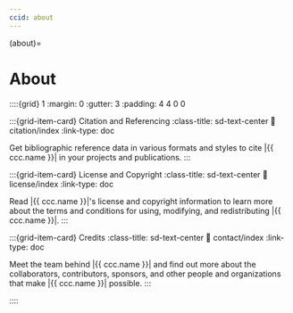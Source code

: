 ```yaml
---
ccid: about
---
```


(about)=
# About

::::{grid} 1
:margin: 0
:gutter: 3
:padding: 4 4 0 0


:::{grid-item-card} Citation and Referencing
:class-title: sd-text-center
:link: citation/index
:link-type: doc

Get bibliographic reference data in various formats and styles
to cite |{{ ccc.name }}| in your projects and publications.
:::


:::{grid-item-card} License and Copyright
:class-title: sd-text-center
:link: license/index
:link-type: doc

Read |{{ ccc.name }}|'s license and copyright information
to learn more about the terms and conditions
for using, modifying, and redistributing |{{ ccc.name }}|.
:::


:::{grid-item-card} Credits
:class-title: sd-text-center
:link: contact/index
:link-type: doc

Meet the team behind |{{ ccc.name }}| and find out more about
the collaborators, contributors, sponsors, and other people
and organizations that make |{{ ccc.name }}| possible.
:::


::::
